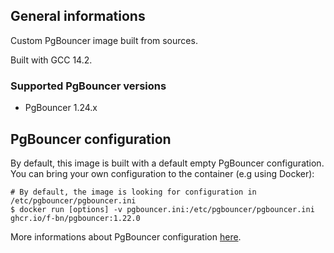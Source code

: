 ## General informations

Custom PgBouncer image built from sources.

Built with GCC 14.2.

### Supported PgBouncer versions

- PgBouncer 1.24.x

## PgBouncer configuration

By default, this image is built with a default empty PgBouncer configuration. You can bring your own configuration to the container (e.g using Docker):

```shell
# By default, the image is looking for configuration in /etc/pgbouncer/pgbouncer.ini
$ docker run [options] -v pgbouncer.ini:/etc/pgbouncer/pgbouncer.ini ghcr.io/f-bn/pgbouncer:1.22.0
```

More informations about PgBouncer configuration [here](https://www.pgbouncer.org/config.html).